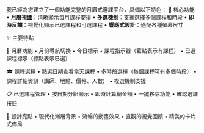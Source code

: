 我已經為您建立了一個功能完整的月曆式選課平台，具備以下特色：
🎯 核心功能
•
**月曆視圖**：清晰顯示每月課程安排
•
**多選機制**：支援選擇多個課程和時段
•
**即時反饋**：視覺化顯示已選課程和可選課程
•
**響應式設計**：適配各種螢幕尺寸

✨ 主要特點

📅 月曆功能
•
月份導航切換
•
今日標示
•
課程指示器（藍點表示有課程）
•
已選課程標示（綠點表示已選）

🎓 課程選擇
•
點選日期查看當天課程
•
多時段選擇（每個課程可有多個時段）
•
課程詳細資訊（講師、地點、價格、人數）
•
複選機制支援

📋 已選課程管理
•
按日期分組顯示
•
即時計算總金額
•
一鍵移除功能
•
確認選課按鈕

🎨 設計亮點
•
現代化漸層背景
•
流暢的動畫效果
•
直觀的視覺回饋
•
精美的卡片式佈局
